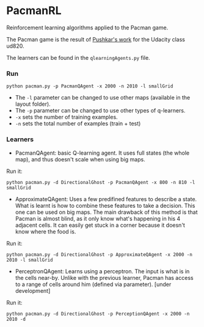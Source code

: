 PacmanRL
========

Reinforcement learning algorithms applied to the Pacman game.

The Pacman game is the result of [Pushkar's work](https://github.com/pushkar/ud820-proj) for the Udacity class ud820.

The learners can be found in the `qlearningAgents.py` file.

### Run
```
python pacman.py -p PacmanQAgent -x 2000 -n 2010 -l smallGrid
```
* The `-l` parameter can be changed to use other maps (available in the layout folder).
* The `-p` parameter can be changed to use other types of q-learners.
* `-x` sets the number of training examples.
* `-n` sets the total number of examples (train +  test)


### Learners
* PacmanQAgent: basic Q-learning agent. It uses full states (the whole map), and thus doesn't scale when using big maps.

Run it:
```
python pacman.py -d DirectionalGhost -p PacmanQAgent -x 800 -n 810 -l smallGrid
```
* ApproximateQAgent: Uses a few predifined features to describe a state. What is learnt is how to combine these features to take a decision. This one can be used on big maps. The main drawback of this method is that Pacman is almost blind, as it only know what's happening in his 4 adjacent cells. It can easily get stuck in a corner because it doesn't know where the food is.

Run it:
```
python pacman.py -d DirectionalGhost -p ApproximateQAgent -x 2000 -n 2010 -l smallGrid
```
* PerceptronQAgent: Learns using a perceptron. The input is what is in the cells near-by. Unlike with the previous learner, Pacman has access to a range of cells around him (defined via parameter). [under development]

Run it:
```
python pacman.py -d DirectionalGhost -p PerceptionQAgent -x 2000 -n 2010 -d
```
